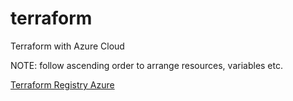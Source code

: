 # terraform
Terraform with Azure Cloud

NOTE: follow ascending order to arrange resources, variables etc.

[Terraform Registry Azure](https://registry.terraform.io/providers/hashicorp/azurerm/latest/docs)